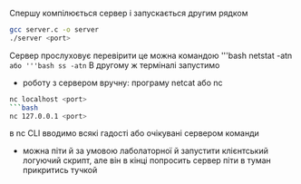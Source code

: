 Спершу компілюється сервер і запускається другим рядком
```bash
gcc server.c -o server
./server <port>
```

Сервер прослуховує <port>
перевірити це можна командою '''bash netstat -atn``` або '''bash ss -atn```
В другому ж терміналі запустимо 
- роботу з сервером вручну: програму netcat або nc
```bash
nc localhost <port>
```bash
nc 127.0.0.1 <port>
```
в nc CLI вводимо всякі гадості або очікувані сервером команди

- можна піти й за умовою лаболаторної й запустити клієнтський логуючий скрипт, але він в кінці попросить сервер піти в туман прикритись тучкой